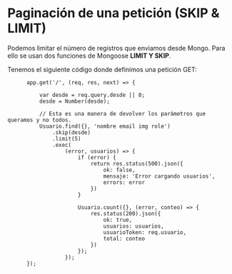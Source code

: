 # Paginación de una petición (SKIP & LIMIT)

Podemos limitar el número de registros que enviamos desde Mongo.
Para ello se usan dos funciones de Mongoose **LIMIT Y SKIP**.

Tenemos el siguiente código donde definimos una petición GET:

          app.get('/', (req, res, next) => {

              var desde = req.query.desde || 0;
              desde = Number(desde);

              // Esta es una manera de devolver los parámetros que queramos y no todos.
              Usuario.find({}, 'nombre email img role')
                  .skip(desde)
                  .limit(5)
                  .exec(
                      (error, usuarios) => {
                          if (error) {
                              return res.status(500).json({
                                  ok: false,
                                  mensaje: 'Error cargando usuarios',
                                  errors: error
                              })
                          }

                          Usuario.count({}, (error, conteo) => {
                              res.status(200).json({
                                  ok: true,
                                  usuarios: usuarios,
                                  usuarioToken: req.usuario,
                                  total: conteo
                              })
                          });
                      });
          });

